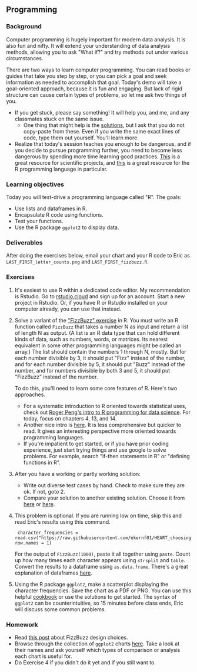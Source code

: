 ## Programming

### Background

Computer programming is hugely important for modern data analysis. It is also fun and nifty. It will extend your understanding of data analysis methods, allowing you to ask "What if?" and try methods out under various circumstances. 

There are two ways to learn computer programming. You can read books or guides that take you step by step, or you can pick a goal and seek information as needed to accomplish that goal. Today's demo will take a goal-oriented approach, because it is fun and engaging. But lack of rigid structure can cause certain types of problems, so let me ask two things of you. 

- If you get stuck, please say something! It will help you, and me, and any classmates stuck on the same issue. 
    - One thing that might help is the [solutions](https://github.com/ekernf01/HEART_choosing_stat_methods/blob/main/course%20content/1_computing_intro/Kernfeld_Eric_FizzBuzz.R), but I ask that you do not copy-paste from these. Even if you write the same exact lines of code, type them out yourself. You'll learn more.
- Realize that today's session teaches you enough to be dangerous, and if you decide to pursue programming further, you need to become less dangerous by spending more time learning good practices. [This](https://goodresearch.dev/) is a great resource for scientific projects, and [this](https://adv-r.hadley.nz/introduction.html) is a great resource for the R programming language in particular. 

### Learning objectives

Today you will test-drive a programming language called "R". The goals:

- Use lists and dataframes in R. 
- Encapsulate R code using functions.
- Test your functions.
- Use the R package `ggplot2` to display data.

### Deliverables

After doing the exercises below, email your chart and your R code to Eric as `LAST_FIRST_letter_counts.png` and `LAST_FIRST_fizzbuzz.R`. 

### Exercises

1. It's easiest to use R within a dedicated code editor. My recommendation is Rstudio. Go to [rstudio.cloud](https://rstudio.cloud/plans/free) and sign up for an account. Start a new project in Rstudio. Or, if you have R or Rstudio installed on your computer already, you can use that instead.
2. Solve a variant of the ["FizzBuzz" exercise](https://imranontech.com/2007/01/24/using-fizzbuzz-to-find-developers-who-grok-coding/) in R. You must write an R function called `FizzBuzz` that takes a number N as input and return a list of length N as output. (A list is an R data type that can hold different kinds of data, such as numbers, words, or matrices. Its nearest equivalent in some other programming languages might be called an array.) The list should contain the numbers 1 through N, mostly. But for each number divisible by 3, it should put "Fizz" instead of the number, and for each number divisible by 5, it should put "Buzz" instead of the number, and for numbers divisible by both 3 and 5, it should put "FizzBuzz" instead of the number. 

    To do this, you'll need to learn some core features of R. Here's two approaches. 
    - For a systematic introduction to R oriented towards statistical uses, check out [Roger Peng's intro to R programming for data science](https://bookdown.org/rdpeng/rprogdatascience/). For today, focus on chapters 4, 13, and 14. 
    - Another nice intro is [here](https://masterr.org/rfp/). It is less comprehensive but quicker to read. It gives an interesting perspective more oriented towards programming languages.
    - If you're impatient to get started, or if you have prior coding experience, just start trying things and use google to solve problems. For example, search "if-then statements in R" or "defining functions in R". 
3. After you have a working or partly working solution:
    - Write out diverse test cases by hand. Check to make sure they are ok. If not, goto 2. 
    - Compare your solution to another existing solution. Choose it from [here](https://towardsdatascience.com/how-to-solve-the-fizzbuzz-problem-in-r-c62e7e6c959a) or [here](https://rosettacode.org/wiki/FizzBuzz#R). 
4. This problem is optional. If you are running low on time, skip this and read Eric's results using this command.

        character_frequencies = read.csv("https://raw.githubusercontent.com/ekernf01/HEART_choosing_stat_methods/main/course%20content/1_computing_intro/character_frequencies.csv", row.names = 1)

    For the output of `FizzBuzz(1000)`, paste it all together using `paste`. Count up how many times each character appears using `strsplit` and `table`. Convert the results to a dataframe using `as.data.frame`. There's a great explanation of dataframes [here](http://adv-r.had.co.nz/Data-structures.html#data-frames).
5. Using the R package `ggplot2`, make a scatterplot displaying the character frequencies. Save the chart as a PDF or PNG.  You can use this helpful [cookbook](http://www.cookbook-r.com/Graphs/Scatterplots_(ggplot2)/) or use the solutions to get started. The syntax of `ggplot2` can be counterintuitive, so 15 minutes before class ends, Eric will discuss some common problems. 

### Homework

- Read [this post](https://www.tomdalling.com/blog/software-design/fizzbuzz-in-too-much-detail/) about FizzBuzz design choices. 
- Browse through the collection of `ggplot2` charts [here](https://rkabacoff.github.io/datavis/Bivariate.html). Take a look at their names and ask yourself which types of comparison or analysis each chart is useful for. 
- Do Exercise 4 if you didn't do it yet and if you still want to. 
